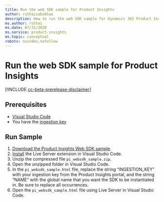 ```yaml
---
title: Run the web SDK sample for Product Insights
author: ruthaisabokhae
description: How to run the web SDK sample for Dynamics 365 Product Insights
ms.author: ruthai
ms.date: 07/31/2020
ms.service: product-insights
ms.topic: conceptual
robots: noindex,nofollow
---
```


# Run the web SDK sample for Product Insights

[!INCLUDE [cc-beta-prerelease-disclaimer]( ../includes/cc-beta-prerelease-disclaimer.md)]

## Prerequisites

- [Visual Studio Code](https://code.visualstudio.com/)
- You have the [ingestion key](getting-started-websdk.md)

## Run Sample

1. [Download the Product Insights Web SDK sample](https://download.pi.dynamics.com/sdk/ProductInsightsSamples/pi_websdk_sample.zip).
2. [Install](https://marketplace.visualstudio.com/items?itemName=ritwickdey.LiveServer) the Live Server extension in Visual Studio Code.
3. Unzip the compressed file `pi_websdk_sample.zip`.
4. Open the unzipped folder in Visual Studio Code.
5. In the `pi_websdk_sample.html` file, replace the string “INGESTION_KEY” with your ingestion key from the Product Insights portal, and the string “NAME” with the global name that you want the SDK to be instantiated in. Be sure to replace all occurrences.
6. Open the `pi_websdk_sample.html` file using Live Server in Visual Studio Code.
